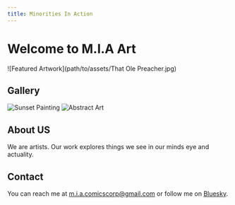 ```yaml
---
title: Minorities In Action
---
```



# Welcome to M.I.A Art

![Featured Artwork](path/to/assets/That Ole Preacher.jpg)

## Gallery
![Sunset Painting](path/to/sunset-painting.jpg)
![Abstract Art](path/to/abstract-art.jpg)

## About US
We are artists. Our work explores things we see in our minds eye and actuality.

## Contact
You can reach me at [m.i.a.comicscorp@gmail.com](mailto:m.i.a.comicscorp@gmail.com) or follow me on [Bluesky](https://bsky.app/profile/blackhobo.com).
